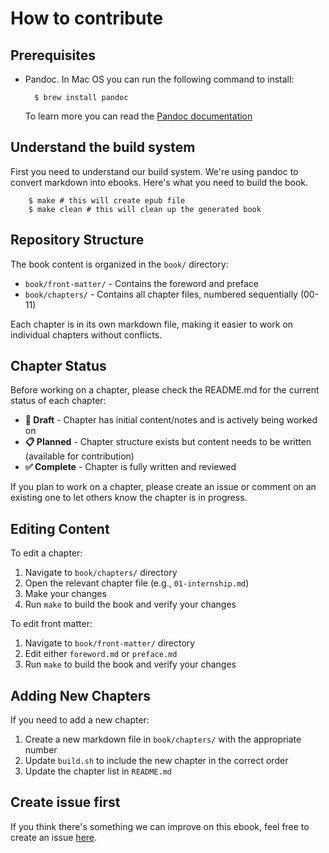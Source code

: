 # How to contribute

## Prerequisites

- Pandoc. In Mac OS you can run the following command to install:

		$ brew install pandoc

  To learn more you can read the [Pandoc documentation][Pandoc]

## Understand the build system

First you need to understand our build system. We're using pandoc to convert markdown into ebooks. Here's what you need to build the book.

        $ make # this will create epub file
        $ make clean # this will clean up the generated book

## Repository Structure

The book content is organized in the `book/` directory:

- `book/front-matter/` - Contains the foreword and preface
- `book/chapters/` - Contains all chapter files, numbered sequentially (00-11)

Each chapter is in its own markdown file, making it easier to work on individual chapters without conflicts.

## Chapter Status

Before working on a chapter, please check the README.md for the current status of each chapter:

- **📝 Draft** - Chapter has initial content/notes and is actively being worked on
- **📋 Planned** - Chapter structure exists but content needs to be written (available for contribution)
- **✅ Complete** - Chapter is fully written and reviewed

If you plan to work on a chapter, please create an issue or comment on an existing one to let others know the chapter is in progress.

## Editing Content

To edit a chapter:

1. Navigate to `book/chapters/` directory
2. Open the relevant chapter file (e.g., `01-internship.md`)
3. Make your changes
4. Run `make` to build the book and verify your changes

To edit front matter:

1. Navigate to `book/front-matter/` directory
2. Edit either `foreword.md` or `preface.md`
3. Run `make` to build the book and verify your changes

## Adding New Chapters

If you need to add a new chapter:

1. Create a new markdown file in `book/chapters/` with the appropriate number
2. Update `build.sh` to include the new chapter in the correct order
3. Update the chapter list in `README.md`

## Create issue first

If you think there's something we can improve on this ebook, feel free to create an issue [here](https://github.com/kulkultech/jumpstart-swe/issues).

[Pandoc]: https://pandoc.org/installing.html